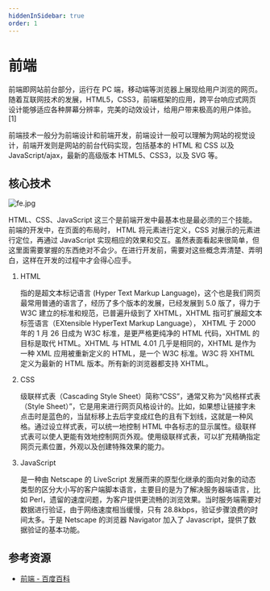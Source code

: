```yaml
---
hiddenInSidebar: true
order: 1
---
```


# 前端

前端即网站前台部分，运行在 PC 端，移动端等浏览器上展现给用户浏览的网页。随着互联网技术的发展，HTML5，CSS3，前端框架的应用，跨平台响应式网页设计能够适应各种屏幕分辨率，完美的动效设计，给用户带来极高的用户体验。 [1]

前端技术一般分为前端设计和前端开发，前端设计一般可以理解为网站的视觉设计，前端开发则是网站的前台代码实现，包括基本的 HTML 和 CSS 以及 JavaScript/ajax，最新的高级版本 HTML5、CSS3，以及 SVG 等。

## 核心技术

![fe.jpg](/fe.jpg)

HTML、CSS、JavaScript 这三个是前端开发中最基本也是最必须的三个技能。前端的开发中，在页面的布局时， HTML 将元素进行定义，CSS 对展示的元素进行定位，再通过 JavaScript 实现相应的效果和交互。虽然表面看起来很简单，但这里面需要掌握的东西绝对不会少。在进行开发前，需要对这些概念弄清楚、弄明白，这样在开发的过程中才会得心应手。

1. HTML

   指的是超文本标记语言 (Hyper Text Markup Language)，这个也是我们网页最常用普通的语言了，经历了多个版本的发展，已经发展到 5.0 版了，得力于 W3C 建立的标准和规范，已普遍升级到了 XHTML，XHTML 指可扩展超文本标签语言（EXtensible HyperText Markup Language）， XHTML 于 2000 年的 1 月 26 日成为 W3C 标准，是更严格更纯净的 HTML 代码，XHTML 的目标是取代 HTML。XHTML 与 HTML 4.01 几乎是相同的，XHTML 是作为一种 XML 应用被重新定义的 HTML，是一个 W3C 标准。W3C 将 XHTML 定义为最新的 HTML 版本。所有新的浏览器都支持 XHTML。

2. CSS

   级联样式表（Cascading Style Sheet）简称“CSS”，通常又称为“风格样式表（Style Sheet）”，它是用来进行网页风格设计的。比如，如果想让链接字未点击时是蓝色的，当鼠标移上去后字变成红色的且有下划线，这就是一种风格。通过设立样式表，可以统一地控制 HTML 中各标志的显示属性。级联样式表可以使人更能有效地控制网页外观。使用级联样式表，可以扩充精确指定网页元素位置，外观以及创建特殊效果的能力。

3. JavaScript

   是一种由 Netscape 的 LiveScript 发展而来的原型化继承的面向对象的动态类型的区分大小写的客户端脚本语言，主要目的是为了解决服务器端语言，比如 Perl，遗留的速度问题，为客户提供更流畅的浏览效果。当时服务端需要对数据进行验证，由于网络速度相当缓慢，只有 28.8kbps，验证步骤浪费的时间太多。于是 Netscape 的浏览器 Navigator 加入了 Javascript，提供了数据验证的基本功能。

## 参考资源

- [前端 - 百度百科](https://baike.baidu.com/item/%E5%89%8D%E7%AB%AF/5956545)
